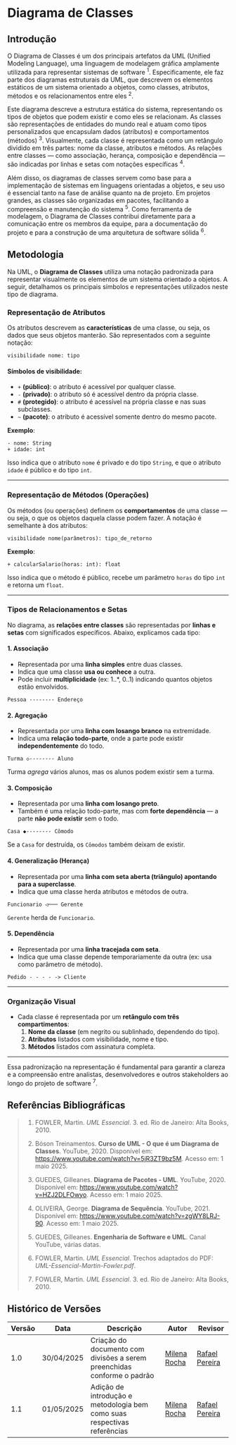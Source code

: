 # Diagrama de Classes

## Introdução

O Diagrama de Classes é um dos principais artefatos da UML (Unified Modeling Language), uma linguagem de modelagem gráfica amplamente utilizada para representar sistemas de software <sup>1</sup>. Especificamente, ele faz parte dos diagramas estruturais da UML, que descrevem os elementos estáticos de um sistema orientado a objetos, como classes, atributos, métodos e os relacionamentos entre eles <sup>2</sup>.

Este diagrama descreve a estrutura estática do sistema, representando os tipos de objetos que podem existir e como eles se relacionam. As classes são representações de entidades do mundo real e atuam como tipos personalizados que encapsulam dados (atributos) e comportamentos (métodos) <sup>3</sup>. Visualmente, cada classe é representada como um retângulo dividido em três partes: nome da classe, atributos e métodos. As relações entre classes — como associação, herança, composição e dependência — são indicadas por linhas e setas com notações específicas <sup>4</sup>.

Além disso, os diagramas de classes servem como base para a implementação de sistemas em linguagens orientadas a objetos, e seu uso é essencial tanto na fase de análise quanto na de projeto. Em projetos grandes, as classes são organizadas em pacotes, facilitando a compreensão e manutenção do sistema <sup>5</sup>. Como ferramenta de modelagem, o Diagrama de Classes contribui diretamente para a comunicação entre os membros da equipe, para a documentação do projeto e para a construção de uma arquitetura de software sólida <sup>6</sup>.

## Metodologia

Na UML, o **Diagrama de Classes** utiliza uma notação padronizada para representar visualmente os elementos de um sistema orientado a objetos. A seguir, detalhamos os principais símbolos e representações utilizados neste tipo de diagrama.

### Representação de Atributos

Os atributos descrevem as **características** de uma classe, ou seja, os dados que seus objetos manterão. São representados com a seguinte notação:

```
visibilidade nome: tipo
```

#### Símbolos de visibilidade:

- `+` **(público)**: o atributo é acessível por qualquer classe.
- `-` **(privado)**: o atributo só é acessível dentro da própria classe.
- `#` **(protegido)**: o atributo é acessível na própria classe e nas suas subclasses.
- `~` **(pacote)**: o atributo é acessível somente dentro do mesmo pacote.

**Exemplo**:
```text
- nome: String
+ idade: int
```

Isso indica que o atributo `nome` é privado e do tipo `String`, e que o atributo `idade` é público e do tipo `int`.

---

### Representação de Métodos (Operações)

Os métodos (ou operações) definem os **comportamentos** de uma classe — ou seja, o que os objetos daquela classe podem fazer. A notação é semelhante à dos atributos:

```
visibilidade nome(parâmetros): tipo_de_retorno
```

**Exemplo**:
```text
+ calcularSalario(horas: int): float
```

Isso indica que o método é público, recebe um parâmetro `horas` do tipo `int` e retorna um `float`.

---

### Tipos de Relacionamentos e Setas

No diagrama, as **relações entre classes** são representadas por **linhas e setas** com significados específicos. Abaixo, explicamos cada tipo:

#### 1. Associação

- Representada por uma **linha simples** entre duas classes.
- Indica que uma classe **usa ou conhece** a outra.
- Pode incluir **multiplicidade** (ex: 1..*, 0..1) indicando quantos objetos estão envolvidos.

```
Pessoa -------- Endereço
```

#### 2. Agregação

- Representada por uma **linha com losango branco** na extremidade.
- Indica uma **relação todo-parte**, onde a parte pode existir **independentemente** do todo.

```
Turma ◇-------- Aluno
```

Turma *agrega* vários alunos, mas os alunos podem existir sem a turma.

#### 3. Composição

- Representada por uma **linha com losango preto**.
- Também é uma relação todo-parte, mas com **forte dependência** — a parte **não pode existir** sem o todo.

```
Casa ◆-------- Cômodo
```

Se a `Casa` for destruída, os `Cômodos` também deixam de existir.

#### 4. Generalização (Herança)

- Representada por uma **linha com seta aberta (triângulo) apontando para a superclasse**.
- Indica que uma classe herda atributos e métodos de outra.

```
Funcionario ◁─── Gerente
```

`Gerente` herda de `Funcionario`.

#### 5. Dependência

- Representada por uma **linha tracejada com seta**.
- Indica que uma classe depende temporariamente da outra (ex: usa como parâmetro de método).

```
Pedido - - - - -> Cliente
```

---

### Organização Visual

- Cada classe é representada por um **retângulo com três compartimentos**:
  1. **Nome da classe** (em negrito ou sublinhado, dependendo do tipo).
  2. **Atributos** listados com visibilidade, nome e tipo.
  3. **Métodos** listados com assinatura completa.

---

Essa padronização na representação é fundamental para garantir a clareza e a compreensão entre analistas, desenvolvedores e outros stakeholders ao longo do projeto de software <sup>7</sup>.




## Referências Bibliográficas

>1. <a name="1"></a> FOWLER, Martin. *UML Essencial*. 3. ed. Rio de Janeiro: Alta Books, 2010.  
>
>2. <a name="2"></a> Bóson Treinamentos. **Curso de UML - O que é um Diagrama de Classes**. YouTube, 2020. Disponível em: <https://www.youtube.com/watch?v=5jR3ZT9bz5M>. Acesso em: 1 maio 2025.  
>
>3. <a name="3"></a> GUEDES, Gilleanes. **Diagrama de Pacotes - UML**. YouTube, 2020. Disponível em: <https://www.youtube.com/watch?v=HZJ2DLFOwyo>. Acesso em: 1 maio 2025.  
>
>4. <a name="4"></a> OLIVEIRA, George. **Diagrama de Sequência**. YouTube, 2021. Disponível em: <https://www.youtube.com/watch?v=zgWY8LRJ-90>. Acesso em: 1 maio 2025.  
>
>5. <a name="5"></a> GUEDES, Gilleanes. **Engenharia de Software e UML**. Canal YouTube, várias datas.  
>
>6. <a name="6"></a> FOWLER, Martin. *UML Essencial*. Trechos adaptados do PDF: *UML-Essencial-Martin-Fowler.pdf*. 
>7. <a name="1"></a> FOWLER, Martin. *UML Essencial*. 3. ed. Rio de Janeiro: Alta Books, 2010.

## Histórico de Versões

| Versão | Data       | Descrição                                      | Autor               | Revisor            |
|--------|------------|------------------------------------------------|---------------------|--------------------|
| 1.0    | 30/04/2025 | Criação do documento com divisões a serem preenchidas conforme o padrão | [Milena Rocha](https://github.com/milenafrocha)          | [Rafael Pereira](https://github.com/rafgpereira)  |
| 1.1    | 01/05/2025 | Adição de introdução e metodologia bem como suas respectivas referências | [Milena Rocha](https://github.com/milenafrocha)          | [Rafael Pereira](https://github.com/rafgpereira)  |



